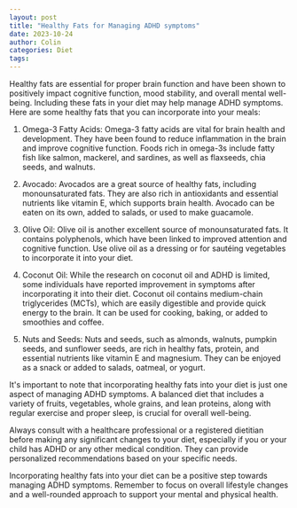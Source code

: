 ```yaml
---
layout: post
title: "Healthy Fats for Managing ADHD symptoms"
date: 2023-10-24
author: Colin
categories: Diet
tags: 
---
```


Healthy fats are essential for proper brain function and have been shown to positively impact cognitive function, mood stability, and overall mental well-being. Including these fats in your diet may help manage ADHD symptoms. Here are some healthy fats that you can incorporate into your meals:

1. Omega-3 Fatty Acids: Omega-3 fatty acids are vital for brain health and development. They have been found to reduce inflammation in the brain and improve cognitive function. Foods rich in omega-3s include fatty fish like salmon, mackerel, and sardines, as well as flaxseeds, chia seeds, and walnuts.

2. Avocado: Avocados are a great source of healthy fats, including monounsaturated fats. They are also rich in antioxidants and essential nutrients like vitamin E, which supports brain health. Avocado can be eaten on its own, added to salads, or used to make guacamole.

3. Olive Oil: Olive oil is another excellent source of monounsaturated fats. It contains polyphenols, which have been linked to improved attention and cognitive function. Use olive oil as a dressing or for sautéing vegetables to incorporate it into your diet.

4. Coconut Oil: While the research on coconut oil and ADHD is limited, some individuals have reported improvement in symptoms after incorporating it into their diet. Coconut oil contains medium-chain triglycerides (MCTs), which are easily digestible and provide quick energy to the brain. It can be used for cooking, baking, or added to smoothies and coffee.

5. Nuts and Seeds: Nuts and seeds, such as almonds, walnuts, pumpkin seeds, and sunflower seeds, are rich in healthy fats, protein, and essential nutrients like vitamin E and magnesium. They can be enjoyed as a snack or added to salads, oatmeal, or yogurt.

It's important to note that incorporating healthy fats into your diet is just one aspect of managing ADHD symptoms. A balanced diet that includes a variety of fruits, vegetables, whole grains, and lean proteins, along with regular exercise and proper sleep, is crucial for overall well-being.

Always consult with a healthcare professional or a registered dietitian before making any significant changes to your diet, especially if you or your child has ADHD or any other medical condition. They can provide personalized recommendations based on your specific needs.

Incorporating healthy fats into your diet can be a positive step towards managing ADHD symptoms. Remember to focus on overall lifestyle changes and a well-rounded approach to support your mental and physical health.